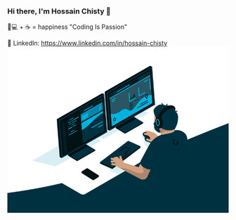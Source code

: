 ### Hi there, I'm Hossain Chisty 👋
👨💻 + ☕ = happiness
"Coding Is Passion"

💼 LinkedIn: https://www.linkedin.com/in/hossain-chisty
<img src="https://github.com/hossainchisty/hossainchisty/blob/main/download.gif">



